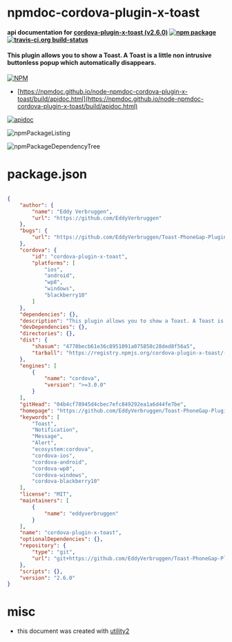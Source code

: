 # npmdoc-cordova-plugin-x-toast

#### api documentation for  [cordova-plugin-x-toast (v2.6.0)](https://github.com/EddyVerbruggen/Toast-PhoneGap-Plugin#readme)  [![npm package](https://img.shields.io/npm/v/npmdoc-cordova-plugin-x-toast.svg?style=flat-square)](https://www.npmjs.org/package/npmdoc-cordova-plugin-x-toast) [![travis-ci.org build-status](https://api.travis-ci.org/npmdoc/node-npmdoc-cordova-plugin-x-toast.svg)](https://travis-ci.org/npmdoc/node-npmdoc-cordova-plugin-x-toast)

#### This plugin allows you to show a Toast. A Toast is a little non intrusive buttonless popup which automatically disappears.

[![NPM](https://nodei.co/npm/cordova-plugin-x-toast.png?downloads=true&downloadRank=true&stars=true)](https://www.npmjs.com/package/cordova-plugin-x-toast)

- [https://npmdoc.github.io/node-npmdoc-cordova-plugin-x-toast/build/apidoc.html](https://npmdoc.github.io/node-npmdoc-cordova-plugin-x-toast/build/apidoc.html)

[![apidoc](https://npmdoc.github.io/node-npmdoc-cordova-plugin-x-toast/build/screenCapture.buildCi.browser.%252Ftmp%252Fbuild%252Fapidoc.html.png)](https://npmdoc.github.io/node-npmdoc-cordova-plugin-x-toast/build/apidoc.html)

![npmPackageListing](https://npmdoc.github.io/node-npmdoc-cordova-plugin-x-toast/build/screenCapture.npmPackageListing.svg)

![npmPackageDependencyTree](https://npmdoc.github.io/node-npmdoc-cordova-plugin-x-toast/build/screenCapture.npmPackageDependencyTree.svg)



# package.json

```json

{
    "author": {
        "name": "Eddy Verbruggen",
        "url": "https://github.com/EddyVerbruggen"
    },
    "bugs": {
        "url": "https://github.com/EddyVerbruggen/Toast-PhoneGap-Plugin/issues"
    },
    "cordova": {
        "id": "cordova-plugin-x-toast",
        "platforms": [
            "ios",
            "android",
            "wp8",
            "windows",
            "blackberry10"
        ]
    },
    "dependencies": {},
    "description": "This plugin allows you to show a Toast. A Toast is a little non intrusive buttonless popup which automatically disappears.",
    "devDependencies": {},
    "directories": {},
    "dist": {
        "shasum": "4778becb61e36c8951091a075850c28ded8f56a5",
        "tarball": "https://registry.npmjs.org/cordova-plugin-x-toast/-/cordova-plugin-x-toast-2.6.0.tgz"
    },
    "engines": [
        {
            "name": "cordova",
            "version": ">=3.0.0"
        }
    ],
    "gitHead": "04b4cf78945d4cbec7efc849292ea1a6d44fe7be",
    "homepage": "https://github.com/EddyVerbruggen/Toast-PhoneGap-Plugin#readme",
    "keywords": [
        "Toast",
        "Notification",
        "Message",
        "Alert",
        "ecosystem:cordova",
        "cordova-ios",
        "cordova-android",
        "cordova-wp8",
        "cordova-windows",
        "cordova-blackberry10"
    ],
    "license": "MIT",
    "maintainers": [
        {
            "name": "eddyverbruggen"
        }
    ],
    "name": "cordova-plugin-x-toast",
    "optionalDependencies": {},
    "repository": {
        "type": "git",
        "url": "git+https://github.com/EddyVerbruggen/Toast-PhoneGap-Plugin.git"
    },
    "scripts": {},
    "version": "2.6.0"
}
```



# misc
- this document was created with [utility2](https://github.com/kaizhu256/node-utility2)
